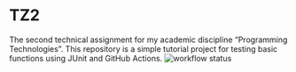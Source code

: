 # TZ2
The second technical assignment for my academic discipline “Programming Technologies”.
This repository is a simple tutorial project for testing basic functions using JUnit and GitHub Actions.
![workflow status](https://github.com/testasoon/TZ2/actions/workflows/WORKFLOW-FILE/badge.svg)
